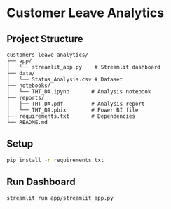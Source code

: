 # Customer Leave Analytics

## Project Structure
```
customers-leave-analytics/
├── app/
│   └── streamlit_app.py    # Streamlit dashboard
├── data/
│   └── Status_Analysis.csv # Dataset
├── notebooks/
│   └── THT_DA.ipynb       # Analysis notebook
├── reports/
│   ├── THT_DA.pdf         # Analysis report
│   └── THT_DA.pbix        # Power BI file
├── requirements.txt       # Dependencies
└── README.md
```

## Setup
```bash
pip install -r requirements.txt
```

## Run Dashboard
```bash
streamlit run app/streamlit_app.py
```
